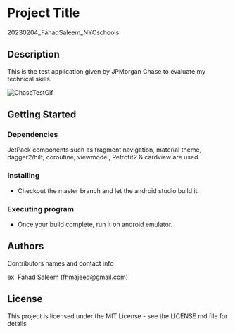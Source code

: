 # Project Title

20230204_FahadSaleem_NYCschools

## Description

This is the test application given by JPMorgan Chase to evaluate my technical skills.

![ChaseTestGif](https://user-images.githubusercontent.com/20050967/217733739-5752bf0c-91e0-4e76-b4f8-9ba5046085f3.gif)

## Getting Started

### Dependencies

JetPack components such as fragment navigation, material theme, dagger2/hilt, coroutine, viewmodel, Retrofit2 & cardview are used.

### Installing

* Checkout the master branch and let the android studio build it.

### Executing program

* Once your build complete, run it on android emulator.

## Authors

Contributors names and contact info

ex. Fahad Saleem (fhmajeed@gmail.com)

## License

This project is licensed under the MIT License - see the LICENSE.md file for details
